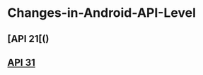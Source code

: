 # Changes-in-Android-API-Level

## [API 21[()
## [API 31](https://github.com/splineage/Changes-in-Android-API-Level/blob/main/API31/)
